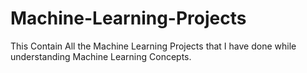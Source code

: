 # Machine-Learning-Projects
This Contain All the Machine Learning Projects that I have done while understanding Machine Learning Concepts.

